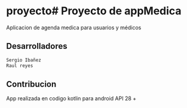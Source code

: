 # proyecto# Proyecto de appMedica

Aplicacion de agenda medica para usuarios y médicos


## Desarrolladores 


```bash
Sergio Ibañez
Raul reyes
```


## Contribucion
App realizada en codigo kotlin para android API 28 +
